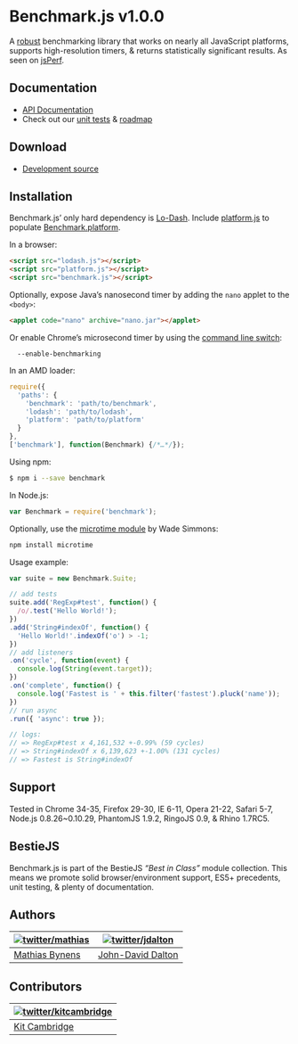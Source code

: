 # Benchmark.js v1.0.0

A [robust](http://calendar.perfplanet.com/2010/bulletproof-javascript-benchmarks/ "Bulletproof JavaScript benchmarks") benchmarking library that works on nearly all JavaScript platforms, supports high-resolution timers, & returns statistically significant results. As seen on [jsPerf](http://jsperf.com/).

## Documentation

* [API Documentation](http://benchmarkjs.com/docs)
* Check out our [unit tests](http://benchmarkjs.com/tests) & [roadmap](https://github.com/bestiejs/benchmark.js/wiki/Roadmap)

## Download

 * [Development source](https://raw.github.com/bestiejs/benchmark.js/v1.0.0/benchmark.js)

## Installation

Benchmark.js’ only hard dependency is [Lo-Dash](http://lodash.com/).
Include [platform.js](http://mths.be/platform) to populate [Benchmark.platform](http://benchmarkjs.com/docs#platform).

In a browser:

```html
<script src="lodash.js"></script>
<script src="platform.js"></script>
<script src="benchmark.js"></script>
```

Optionally, expose Java’s nanosecond timer by adding the `nano` applet to the `<body>`:

```html
<applet code="nano" archive="nano.jar"></applet>
```

Or enable Chrome’s microsecond timer by using the [command line switch](http://peter.sh/experiments/chromium-command-line-switches/#enable-benchmarking):

```
  --enable-benchmarking
```

In an AMD loader:

```js
require({
  'paths': {
    'benchmark': 'path/to/benchmark',
    'lodash': 'path/to/lodash',
    'platform': 'path/to/platform'
  }
},
['benchmark'], function(Benchmark) {/*…*/});
```

Using npm:

```bash
$ npm i --save benchmark
```

In Node.js:

```js
var Benchmark = require('benchmark');
```

Optionally, use the [microtime module](https://github.com/wadey/node-microtime) by Wade Simmons:

```bash
npm install microtime
```

Usage example:

```js
var suite = new Benchmark.Suite;

// add tests
suite.add('RegExp#test', function() {
  /o/.test('Hello World!');
})
.add('String#indexOf', function() {
  'Hello World!'.indexOf('o') > -1;
})
// add listeners
.on('cycle', function(event) {
  console.log(String(event.target));
})
.on('complete', function() {
  console.log('Fastest is ' + this.filter('fastest').pluck('name'));
})
// run async
.run({ 'async': true });

// logs:
// => RegExp#test x 4,161,532 +-0.99% (59 cycles)
// => String#indexOf x 6,139,623 +-1.00% (131 cycles)
// => Fastest is String#indexOf
```

## Support

Tested in Chrome 34-35, Firefox 29-30, IE 6-11, Opera 21-22, Safari 5-7, Node.js 0.8.26~0.10.29, PhantomJS 1.9.2, RingoJS 0.9, & Rhino 1.7RC5.

## BestieJS

Benchmark.js is part of the BestieJS *“Best in Class”* module collection. This means we promote solid browser/environment support, ES5+ precedents, unit testing, & plenty of documentation.

## Authors

| [![twitter/mathias](http://gravatar.com/avatar/24e08a9ea84deb17ae121074d0f17125?s=70)](https://twitter.com/mathias "Follow @mathias on Twitter") | [![twitter/jdalton](http://gravatar.com/avatar/299a3d891ff1920b69c364d061007043?s=70)](https://twitter.com/jdalton "Follow @jdalton on Twitter") |
|---|---|
| [Mathias Bynens](http://mathiasbynens.be/) | [John-David Dalton](http://allyoucanleet.com/) |

## Contributors

| [![twitter/kitcambridge](http://gravatar.com/avatar/6662a1d02f351b5ef2f8b4d815804661?s=70)](https://twitter.com/kitcambridge "Follow @kitcambridge on Twitter") |
|---|
| [Kit Cambridge](http://kitcambridge.be/) |
